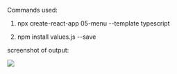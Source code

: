Commands used:

1. npx create-react-app 05-menu --template typescript

2. npm install values.js --save

screenshot of output:

<img src="menu.png">

